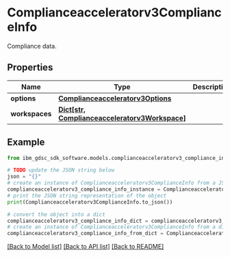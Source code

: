 # Complianceacceleratorv3ComplianceInfo

Compliance data.

## Properties

Name | Type | Description | Notes
------------ | ------------- | ------------- | -------------
**options** | [**Complianceacceleratorv3Options**](Complianceacceleratorv3Options.md) |  | [optional] 
**workspaces** | [**Dict[str, Complianceacceleratorv3Workspace]**](Complianceacceleratorv3Workspace.md) |  | [optional] 

## Example

```python
from ibm_gdsc_sdk_software.models.complianceacceleratorv3_compliance_info import Complianceacceleratorv3ComplianceInfo

# TODO update the JSON string below
json = "{}"
# create an instance of Complianceacceleratorv3ComplianceInfo from a JSON string
complianceacceleratorv3_compliance_info_instance = Complianceacceleratorv3ComplianceInfo.from_json(json)
# print the JSON string representation of the object
print(Complianceacceleratorv3ComplianceInfo.to_json())

# convert the object into a dict
complianceacceleratorv3_compliance_info_dict = complianceacceleratorv3_compliance_info_instance.to_dict()
# create an instance of Complianceacceleratorv3ComplianceInfo from a dict
complianceacceleratorv3_compliance_info_from_dict = Complianceacceleratorv3ComplianceInfo.from_dict(complianceacceleratorv3_compliance_info_dict)
```
[[Back to Model list]](../README.md#documentation-for-models) [[Back to API list]](../README.md#documentation-for-api-endpoints) [[Back to README]](../README.md)


